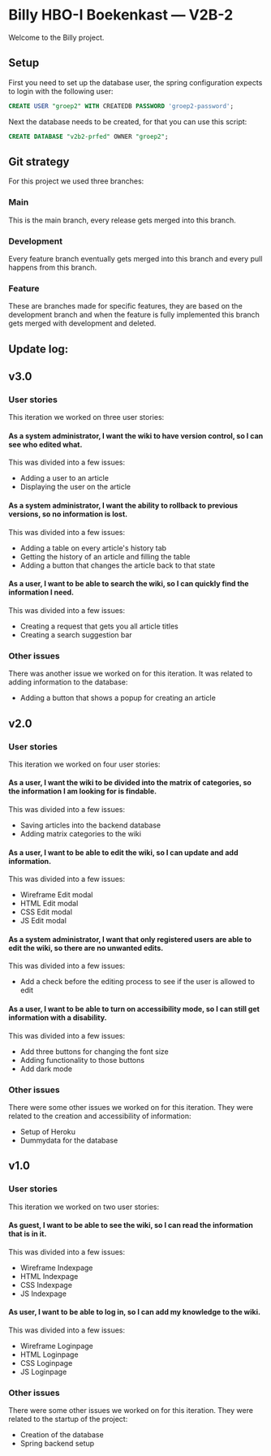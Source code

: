 # Billy HBO-I Boekenkast — V2B-2
Welcome to the Billy project.
## Setup
First you need to set up the database user, the spring configuration expects to login with the following user:
```sql
CREATE USER "groep2" WITH CREATEDB PASSWORD 'groep2-password';
```
Next the database needs to be created, for that you can use this script:
```sql
CREATE DATABASE "v2b2-prfed" OWNER "groep2";
```

## Git strategy
For this project we used three branches:
### Main
This is the main branch, every release gets merged into this branch.
### Development
Every feature branch eventually gets merged into this branch and every pull happens from this branch.
### Feature
These are branches made for specific features, they are based on the development branch and when the feature is fully implemented this branch gets merged with development and deleted.

## Update log:
## v3.0
### User stories
This iteration we worked on three user stories:
#### As a system administrator, I want the wiki to have version control, so I can see who edited what.
This was divided into a few issues:
- Adding a user to an article
- Displaying the user on the article
#### As a system administrator, I want the ability to rollback to previous versions, so no information is lost.
This was divided into a few issues:
- Adding a table on every article's history tab
- Getting the history of an article and filling the table
- Adding a button that changes the article back to that state
#### As a user, I want to be able to search the wiki, so I can quickly find the information I need.
This was divided into a few issues:
- Creating a request that gets you all article titles
- Creating a search suggestion bar
### Other issues
There was another issue we worked on for this iteration. It was related to adding information to the database:
- Adding a button that shows a popup for creating an article
## v2.0
### User stories
This iteration we worked on four user stories:
#### As a user, I want the wiki to be divided into the matrix of categories, so the information I am looking for is findable.
This was divided into a few issues:
- Saving articles into the backend database
- Adding matrix categories to the wiki
#### As a user, I want to be able to edit the wiki, so I can update and add information.
This was divided into a few issues:
- Wireframe Edit modal
- HTML Edit modal
- CSS Edit modal
- JS Edit modal
#### As a system administrator, I want that only registered users are able to edit the wiki, so there are no unwanted edits.
This was divided into a few issues:
- Add a check before the editing process to see if the user is allowed to edit
#### As a user, I want to be able to turn on accessibility mode, so I can still get information with a disability.
This was divided into a few issues:
- Add three buttons for changing the font size
- Adding functionality to those buttons
- Add dark mode
### Other issues
There were some other issues we worked on for this iteration. They were related to the creation and accessibility of information:
- Setup of Heroku
- Dummydata for the database

## v1.0
### User stories
This iteration we worked on two user stories:
#### As guest, I want to be able to see the wiki, so I can read the information that is in it.
This was divided into a few issues:
- Wireframe Indexpage
- HTML Indexpage
- CSS Indexpage
- JS Indexpage
#### As user, I want to be able to log in, so I can add my knowledge to the wiki.
This was divided into a few issues:
- Wireframe Loginpage
- HTML Loginpage
- CSS Loginpage
- JS Loginpage
### Other issues
There were some other issues we worked on for this iteration. They were related to the startup of the project:
- Creation of the database
- Spring backend setup